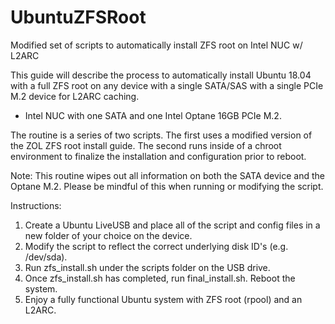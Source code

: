 # UbuntuZFSRoot
Modified set of scripts to automatically install ZFS root on Intel NUC w/ L2ARC

This guide will describe the process to automatically install Ubuntu 18.04 with a full ZFS root on any device with a single SATA/SAS with a single PCIe M.2 device for L2ARC caching.

- Intel NUC with one SATA and one Intel Optane 16GB PCIe M.2.

The routine is a series of two scripts. The first uses a modified version of the ZOL ZFS root install guide. The second runs inside of a chroot environment to finalize the installation and configuration prior to reboot.

Note: This routine wipes out all information on both the SATA device and the Optane M.2. Please be mindful of this when running or modifying the script.

Instructions:

1) Create a Ubuntu LiveUSB and place all of the script and config files in a new folder of your choice on the device.
2) Modify the script to reflect the correct underlying disk ID's (e.g. /dev/sda).
3) Run zfs_install.sh under the scripts folder on the USB drive.
4) Once zfs_install.sh has completed, run final_install.sh. Reboot the system.
5) Enjoy a fully functional Ubuntu system with ZFS root (rpool) and an L2ARC.
